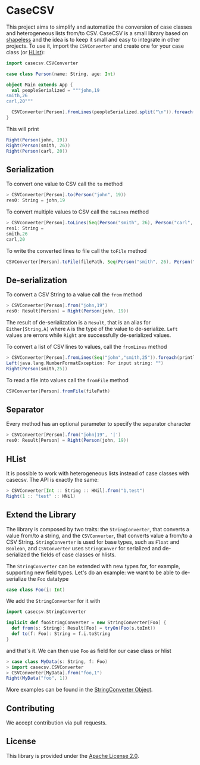 # CaseCSV

This project aims to simplify and automatize the conversion of case classes and
heterogeneous lists from/to CSV. CaseCSV is a small library based on
[shapeless](https://github.com/milessabin/shapeless) and the idea is to keep
it small and easy to integrate in other projects.
To use it, import the `CSVConverter` and create one for your case class (or
[HList](#hlist)):

```scala
import casecsv.CSVConverter

case class Person(name: String, age: Int)

object Main extends App {
  val peopleSerialized = """john,19
smith,26
carl,20"""

  CSVConverter[Person].fromLines(peopleSerialized.split("\n")).foreach(println)
}
```

This will print

```scala
Right(Person(john, 19))
Right(Person(smith, 26))
Right(Person(carl, 20))
```


## Serialization

To convert one value to CSV call the `to` method

```scala
> CSVConverter[Person].to(Person("john", 19))
res0: String = john,19
```

To convert multiple values to CSV call the `toLines` method

```scala
> CSVconverter[Person].toLines(Seq(Person("smith", 26), Person("carl", 20)))
res1: String =
smith,26
carl,20
```

To write the converted lines to file call the `toFile` method

```scala
CSVConverter[Person].toFile(filePath, Seq(Person("smith", 26), Person("carl", 20)))
```


## De-serialization

To convert a CSV String to a value call the `from` method

```scala
> CSVConverter[Person].from("john,19")
res0: Result[Person] = Right(Person(john, 19))
```

The result of de-serialization is a `Result`, that is an alias
for `Either[String,A]` where `A` is the type of the value to de-serialize. `Left`
values are errors while `Right` are successfully de-serialized values.

To convert a list of CSV lines to values, call the `fromLines` method

```scala
> CSVConverter[Person].fromLines(Seq("john","smith,25")).foreach(println)
Left(java.lang.NumberFormatException: For input string: "")
Right(Person(smith,25))
```

To read a file into values call the `fromFile` method

```scala
CSVConverter[Person].fromFile(filePath)
```


## Separator

Every method has an optional parameter to specify the separator character

```scala
> CSVConverter[Person].from("john|19", '|')
res0: Result[Person] = Right(Person(john, 19))
```


## HList<a name="hlist"></a>

It is possible to work with heterogeneous lists instead of case classes with
casecsv. The API is exactly the same:

```scala
> CSVConverter[Int :: String :: HNil].from("1,test")
Right(1 :: "test" :: HNil)
```


## Extend the Library

The library is composed by two traits: the `StringConverter`, that converts a
value from/to a string, and the `CSVConverter`, that converts value a from/to a
CSV String. `StringConverter` is used for base types, such as `Float` and
`Boolean`, and `CSVConverter` uses `StringConver` for serialized and
de-serialized the fields of case classes or hlists.

The `StringConverter` can be extended with new types for, for example, supporting
new field types. Let's do an example: we want to be able to de-serialize the `Foo`
datatype

```scala
case class Foo(i: Int)
```

We add the `StringConverter` for it with

```scala
import casecsv.StringConverter

implicit def fooStringConverter = new StringConverter[Foo] {
  def from(s: String): Result[Foo] = tryOn(Foo(s.toInt))
  def to(f: Foo): String = f.i.toString
}
```

and that's it. We can then use `Foo` as field for our case class or hlist

```scala
> case class MyData(s: String, f: Foo)
> import casecsv.CSVConverter
> CSVConverter[MyData].from("foo,1")
Right(MyData("foo", 1))
```

More examples can be found in the [StringConverter Object](src/main/scala/casecsv/StringConverter.scala).


## Contributing

We accept contribution via pull requests.


## License

This library is provided under the [Apache License 2.0](http://www.apache.org/licenses/LICENSE-2.0.txt).
